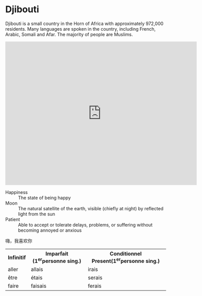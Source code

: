 <h1>Djibouti</h1>
<p>Djibouti is a small country in the Horn of Africa with approximately 972,000 residents. Many languages are spoken in the country, including French, Arabic, Somali and Afar. The majority of people are Muslims. <p>
  
  <iframe src="https://www.google.com/maps/embed?pb=!1m18!1m12!1m3!1d999762.1798604513!2d42.066875380510076!3d11.812775732213032!2m3!1f0!2f0!3f0!3m2!1i1024!2i768!4f13.1!3m3!1m2!1s0x1622d46734f9f601%3A0x1472bba7ef0f5b88!2sDjibouti!5e0!3m2!1sen!2suk!4v1577983932238!5m2!1sen!2suk" width="600" height="450" frameborder="0" style="border:0;" allowfullscreen=""></iframe>
  
  <dl>
  <dt>Happiness</dt>
  <dd>The state of being happy</dd>
  <dt>Moon</dt>
  <dd>The natural satellite of the earth, visible (chiefly at night) by reflected light from the sun</dd>
  <dt>Patient</dt>
  <dd>Able to accept or tolerate delays, problems, or suffering without becoming annoyed or anxious</dd>
  
  <html lang="fr">
  <table>
    <tr><th>Infinitif</th><th>Imparfait (1<sup>er</sup>personne sing.)</th><th>Conditionnel Present(1<sup>er</sup>personne sing.)</th></tr>
    <tr><td>aller</td><td>allais</td><td>irais</td></tr>
    <tr><td>être</td><td>étais</td><td>serais</td></tr>
    <tr><td>faire</td><td>faisais</td><td>ferais</td></tr>
    
 <html lang="zh-Hans">
 
 嗨，我喜欢你
      

